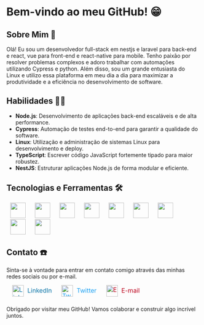 # Bem-vindo ao meu GitHub! 😁

## Sobre Mim 📖

Olá! Eu sou um desenvolvedor full-stack em nestjs e laravel para back-end e react, vue para front-end e react-native para mobile. Tenho paixão por resolver problemas complexos e adoro trabalhar com automações utilizando Cypress e python. Além disso, sou um grande entusiasta do Linux e utilizo essa plataforma em meu dia a dia para maximizar a produtividade e a eficiência no desenvolvimento de software.

## Habilidades 👨‍💻

- **Node.js**: Desenvolvimento de aplicações back-end escaláveis e de alta performance.
- **Cypress**: Automação de testes end-to-end para garantir a qualidade do software.
- **Linux**: Utilização e administração de sistemas Linux para desenvolvimento e deploy.
- **TypeScript**: Escrever código JavaScript fortemente tipado para maior robustez.
- **NestJS**: Estruturar aplicações Node.js de forma modular e eficiente.

## Tecnologias e Ferramentas 🛠️

<span align="center">
  <img src="https://cdn.jsdelivr.net/gh/devicons/devicon@latest/icons/nestjs/nestjs-original.svg" height="40" style="margin: auto 10px;" />
  <img src="https://cdn.jsdelivr.net/gh/devicons/devicon@latest/icons/laravel/laravel-original.svg" height="40" style="margin: auto 10px;" />
  <img src="https://cdn.jsdelivr.net/gh/devicons/devicon@latest/icons/typescript/typescript-original.svg" height="40" style="margin: auto 10px;" />
  <img src="https://cdn.jsdelivr.net/gh/devicons/devicon@latest/icons/react/react-original.svg" height="40" style="margin: auto 10px;" />
  <img src="https://cdn.jsdelivr.net/gh/devicons/devicon@latest/icons/vuejs/vuejs-original.svg" height="40" style="margin: auto 10px;" />          
  <img src="https://cdn.jsdelivr.net/gh/devicons/devicon@latest/icons/cypressio/cypressio-original.svg" height="40" style="margin: auto 10px;" />
  <img src="https://cdn.jsdelivr.net/gh/devicons/devicon@latest/icons/python/python-original.svg" height="40" style="margin: auto 10px;" />
  <img src="https://cdn.jsdelivr.net/gh/devicons/devicon@latest/icons/linux/linux-original.svg" height="40" style="margin: auto 10px;" />
  <img src="https://cdn.jsdelivr.net/gh/devicons/devicon@latest/icons/vscode/vscode-original.svg" height="40" style="margin: auto 10px;" />
</span>

## Contato ☎️

<p>Sinta-se à vontade para entrar em contato comigo através das minhas redes sociais ou por e-mail.</p>

<ul style="list-style-type: none; padding: 0; display: flex;">
  <li style="margin-bottom: 10px;">
    <a href="https://www.linkedin.com/in/matheus-prestes-de-melo/" style="text-decoration: none; color: #0e76a8; margin: 10px; font-size: 12pt">
      <img src="https://cdn-icons-png.flaticon.com/512/174/174857.png" alt="LinkedIn" style="margin: auto 5px; width: 30px; vertical-align: middle;"> LinkedIn
    </a>
  </li>
  <li style="margin-bottom: 10px;">
    <a href="https://x.com/Matheus_744" style="text-decoration: none; color: #1DA1F2; margin: 10px; font-size: 12pt">
      <img src="https://cdn-icons-png.flaticon.com/512/733/733579.png" alt="Twitter" style="margin: auto 5px; width: 30px; vertical-align: middle;"> Twitter
    </a>
  </li>
  <li style="margin-bottom: 10px;">
    <a href="mailto:matheusprestesdmelo744@gmail.com" style="text-decoration: none; color: #BB001B; margin: 10px; font-size: 12pt">
      <img src="https://cdn-icons-png.flaticon.com/512/732/732200.png" alt="Email" style="margin: auto 5px; width: 30px; vertical-align: middle;"> E-mail
    </a>
  </li>
</ul>

<p>Obrigado por visitar meu GitHub! Vamos colaborar e construir algo incrível juntos.</p>

